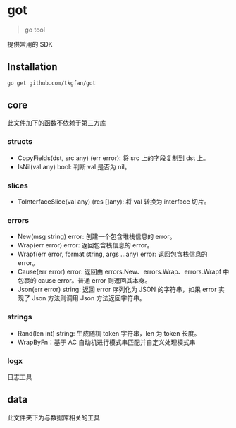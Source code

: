 # got

> go tool

提供常用的 SDK

## Installation

```bash
go get github.com/tkgfan/got
```

## core

此文件加下的函数不依赖于第三方库

### structs

- CopyFields(dst, src any) (err error): 将 src 上的字段复制到 dst 上。
- IsNil(val any) bool: 判断 val 是否为 nil。

### slices

- ToInterfaceSlice(val any) (res []any): 将 val 转换为 interface 切片。

### errors

- New(msg string) error: 创建一个包含堆栈信息的 error。
- Wrap(err error) error: 返回包含栈信息的 error。
- Wrapf(err error, format string, args ...any) error: 返回包含栈信息的 error。
- Cause(err error) error: 返回由 errors.New、errors.Wrap、errors.Wrapf 中包裹的 cause error。普通 error 则返回其本身。
- Json(err error) string: 返回 error 序列化为 JSON 的字符串，如果 error 实现了 Json 方法则调用 Json 方法返回字符串。

### strings

- Rand(len int) string: 生成随机 token 字符串，len 为 token 长度。
- WrapByFn：基于 AC 自动机进行模式串匹配并自定义处理模式串

### logx

日志工具

## data

此文件夹下为与数据库相关的工具
